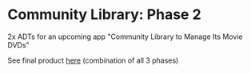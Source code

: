 # Community Library: Phase 2
2x ADTs for an upcoming app "Community Library to Manage Its Movie DVDs"

See final product [here](https://github.com/johnnymadigan/community-library-phase-3) (combination of all 3 phases)
